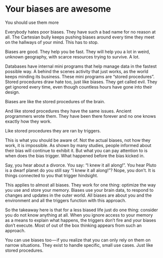# Your biases are awesome

You should use them more

Everybody hates poor biases. They have such a bad name for no reason at all. The Cartesian bully keeps pushing biases around every time they meet on the hallways of your mind. This has to stop.

Biases are good. They help you be fast. They will help you a lot in weird, unknown geography, with scarce resources trying to survive. A lot.

Databases have internal mini programs that help manage data in the fastest possible way. A behind the scenes activity that just works, as the world keeps minding its business. These mini programs are “stored procedures”. Stored procedures draw hate too, just like biases. They get called evil. They get ignored every time, even though countless hours have gone into their design.

Biases are like the stored procedures of the brain.

And like stored procedures they have the same issues. Ancient programmers wrote them. They have been there forever and no one knows exactly how they work.

Like stored procedures they are ran by triggers.

This is what you should be aware of. Not the actual biases, not how they work, it is impossible. As shown by many studies, people informed about their bias will continue to exhibit it. But what you can pay attention to is when does the bias trigger. What happened before the bias kicked in.

Say, you hear about a divorce. You say: “I knew it all along!”. You hear Pluto is a dwarf planet do you still say “I knew it all along!”? Nope, you don’t. It is things connected to you that trigger hindsight.

This applies to almost all biases. They work for one thing: optimize the way you use and store your memory. Biases use your brain data, to respond to changes and updates in the outer world. All biases are about you and the environment and all the triggers function with this approach.

So the takeaway here is that for a less biased life just do one thing: consider you do not know anything at all. When you ignore access to your memory as a means to explain what happens, the triggers don’t fire and your biases don’t execute. Most of out of the box thinking appears from such an approach.

You can use biases too — if you realize that you can only rely on them on narrow situations. They exist to handle specific, small use cases. Just like stored procedures.

